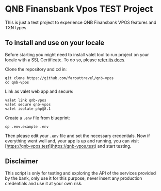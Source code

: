 # QNB Finansbank Vpos TEST Project

This is just a test project to experience QNB Finansbank VPOS features and TXN types.

## To install and use on your locale

Before starting you might need to install valet tool to run project on your locale with a SSL Certificate.
To do so, please [refer its docs](https://laravel.com/docs/9.x/valet#installation).


Clone the repository and cd in:
```
git clone https://github.com/farouttravel/qnb-vpos
cd qnb-vpos
```

Link as valet web app and secure:
```shell
valet link qnb-vpos
valet secure qnb-vpos
valet isolate php@8.1
```

Create a `.env` file from blueprint:
```shell
cp .env.example .env
```
Then please edit your `.env` file and set the necessary credentials. 
Now if everything went well and, your app is up and running, you can visit [https://qnb-vpos.test](https://qnb-vpos.test)
and start testing.

## Disclaimer
This script is only for testing and exploring the API of the services provided by the bank, only use it for
this purpose, never insert any production credentials and use it at your own risk.
